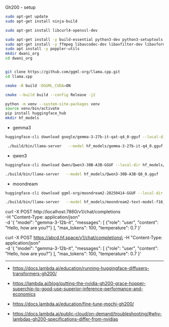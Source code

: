 Gh200 - setup


```bash
sudo apt-get update
sudo apt-get install ninja-build

sudo apt-get install libcurl4-openssl-dev

sudo apt-get install -y build-essential python3-dev python3-setuptools make cmake
sudo apt-get install -y ffmpeg libavcodec-dev libavfilter-dev libavformat-dev libavutil-dev
sudo apt install -y poppler-utils
mkdir dwani_org
cd dwani_org


git clone https://github.com/ggml-org/llama.cpp.git
cd llama.cpp

cmake -B build -DGGML_CUDA=ON

cmake --build build --config Release -j2
```



```bash 
python -m venv --system-site-packages venv
source venv/bin/activate
pip install huggingface_hub
mkdir hf_models 
```

- gemma3

```bash
huggingface-cli download google/gemma-3-27b-it-qat-q4_0-gguf --local-dir hf_models/

 ./build/bin/llama-server   --model hf_models/gemma-3-27b-it-q4_0.gguf  --mmproj hf_models/mmproj-model-f16-27B.gguf  --host 0.0.0.0   --port 7881   --n-gpu-layers 100   --threads 4   --ctx-size 4096   --batch-size 256
```

- qwen3

```bash
huggingface-cli download Qwen/Qwen3-30B-A3B-GGUF --local-dir hf_models/

./build/bin/llama-server   --model hf_models/Qwen3-30B-A3B-Q8_0.gguf   --host 0.0.0.0   --port 7880 --n-gpu-layers 100 --threads 4 --ctx-size 4096 --batch-size 256
```


- moondream
```bash
huggingface-cli download ggml-org/moondream2-20250414-GGUF --local-dir hf_models/

./build/bin/llama-server   --model hf_models/moondream2-text-model-f16_ct-vicuna.gguf --mmproj hf_models/moondream2-mmproj-f16-20250414.gguf --host 0.0.0.0 --port 7882   --n-gpu-layers 100   --threads 4   --ctx-size 4096   --batch-size 256


```

curl -X POST http://localhost:7860/v1/chat/completions\
  -H "Content-Type: application/json" \
  -d '{
    "model": "gemma-3-12b-it",
    "messages": [
      {"role": "user", "content": "Hello, how are you?"}
    ],
    "max_tokens": 100,
    "temperature": 0.7
  }'

curl -X POST https://abcd.hf.space/v1/chat/completions\
  -H "Content-Type: application/json" \
  -d '{
    "model": "gemma-3-12b-it",
    "messages": [
      {"role": "user", "content": "Hello, how are you?"}
    ],
    "max_tokens": 100,
    "temperature": 0.7
  }'



<!--
pip install transformers diffusers["torch"] tf-keras==2.17.0 accelerate

pip install vllm

pip3 install --pre torch torchvision torchaudio --index-url https://download.pytorch.org/whl/nightly/cu124


git clone https://github.com/vllm-project/vllm.git
cd vllm


python use_existing_torch.py


pip install -r requirements/build.txt


pip install --no-build-isolation -e .

-->
---

- https://docs.lambda.ai/education/running-huggingface-diffusers-transformers-gh200/

- https://lambda.ai/blog/putting-the-nvidia-gh200-grace-hopper-superchip-to-good-use-superior-inference-performance-and-economics

- https://docs.lambda.ai/education/fine-tune-mochi-gh200/

- https://docs.lambda.ai/public-cloud/on-demand/troubleshooting/#why-lambdas-gh200-specifications-differ-from-nvidias
